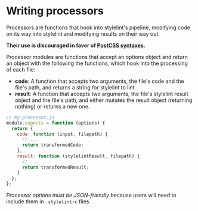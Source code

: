 # Writing processors

Processors are functions that hook into stylelint's pipeline, modifying code on its way into stylelint and modifying results on their way out.

**Their use is discouraged in favor of [PostCSS syntaxes](../about/syntaxes.md).**

Processor modules are functions that accept an options object and return an object with the following the functions, which hook into the processing of each file:

- **code**: A function that accepts two arguments, the file's code and the file's path, and returns a string for stylelint to lint.
- **result**: A function that accepts two arguments, the file's stylelint result object and the file's path, and either mutates the result object (returning nothing) or returns a new one.

```js
// my-processor.js
module.exports = function (options) {
  return {
    code: function (input, filepath) {
      // ...
      return transformedCode;
    },
    result: function (stylelintResult, filepath) {
      // ...
      return transformedResult;
    }
  };
};
```

_Processor options must be JSON-friendly_ because users will need to include them in `.stylelintrc` files.
